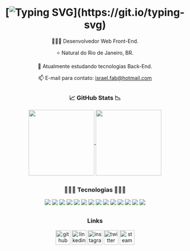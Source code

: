 <div align="center">

# [![Typing SVG](https://readme-typing-svg.herokuapp.com?color=%23F1F070&size=26&center=true&vCenter=true&lines=Ol%C3%A1!+%F0%9F%91%8B%F0%9F%8F%BB+Meu+nome+%C3%A9+Israel!)](https://git.io/typing-svg)

👨🏻‍💻 Desenvolvedor Web Front-End.

⭐ Natural do Rio de Janeiro, BR.

🌱 Atualmente estudando tecnologias Back-End.

📫 E-mail para contato: israel.fab@hotmail.com

##

### 📈 **GitHub Stats** 📉

<a href="https://github.com/anuraghazra/github-readme-stats">
  <img align="center" height=180 src="https://github-readme-stats.vercel.app/api?username=israelnazareth&show_icons=true&theme=github_dark&hide_border=true&title_color=F1F070&icon_color=C0BF5A" />
</a>

<a href="https://github.com/anuraghazra/github-readme-stats">
  <img align="center" height=180 src="https://github-readme-stats.vercel.app/api/top-langs/?username=israelnazareth&theme=github_dark&layout=compact&hide_border=true&title_color=F1F070" />
</a>

##

### 👨🏻‍💻 **Tecnologias** 👩🏻‍💻

<div>
  <!--hmtl5--><img src="https://shields.io/badge/_-HTML-0D1117?logo=html5&style=for-the-badge&logoColor=F1F070&logoHeight=40">
  <!--css3--><img src="https://shields.io/badge/_-CSS-0D1117?logo=css3&style=for-the-badge&logoColor=F1F070">
  <!--js--><img src="https://shields.io/badge/_-JavaScript-0D1117?logo=javascript&style=for-the-badge&logoColor=F1F070">
  <!--react--><img src="https://shields.io/badge/_-REACT-0D1117?logo=react&style=for-the-badge&logoColor=F1F070">
  <!--redux--><img src="https://shields.io/badge/_-REDUX-0D1117?logo=redux&style=for-the-badge&logoColor=F1F070">
  <!--bootstrap--><img src="https://shields.io/badge/_-BOOTSTRAP-0D1117?logo=bootstrap&style=for-the-badge&logoColor=F1F070">
  <!--npm--><img src="https://shields.io/badge/_-npm-0D1117?logo=npm&style=for-the-badge&logoColor=F1F070">
  <!--jest--><img src="https://shields.io/badge/_-jest-0D1117?logo=jest&style=for-the-badge&logoColor=F1F070">
  <!--git--><img src="https://shields.io/badge/_-git-0D1117?logo=git&style=for-the-badge&logoColor=F1F070">
  <!--linux--><img src="https://shields.io/badge/_-linux-0D1117?logo=linux&style=for-the-badge&logoColor=F1F070">
  <!--docker--><img src="https://shields.io/badge/_-docker-0D1117?logo=docker&style=for-the-badge&logoColor=F1F070">
  <!--nodejs--><img src="https://shields.io/badge/_-nodejs-0D1117?logo=nodedotjs&style=for-the-badge&logoColor=F1F070">
  <!--nodemon--><img src="https://shields.io/badge/_-nodemon-0D1117?logo=nodemon&style=for-the-badge&logoColor=F1F070">
  <!--mysql--><img src="https://shields.io/badge/_-mysql-0D1117?logo=mysql&style=for-the-badge&logoColor=F1F070">
</div>

##

### Links

[<img src='https://cdn.jsdelivr.net/npm/simple-icons@3.0.1/icons/github.svg' alt='github' height='40'>](https://github.com/israelnazareth)
[<img src='https://cdn.jsdelivr.net/npm/simple-icons@3.0.1/icons/linkedin.svg' alt='linkedin' height='40'>](https://www.linkedin.com/in/israelnazareth/)
[<img src='https://cdn.jsdelivr.net/npm/simple-icons@3.0.1/icons/instagram.svg' alt='instagram' height='40'>](https://www.instagram.com/rael.22/)
[<img src='https://cdn.jsdelivr.net/npm/simple-icons@3.0.1/icons/twitter.svg' alt='twitter' height='40'>](https://twitter.com/raeeel)
[<img src='https://cdn.jsdelivr.net/npm/simple-icons@3.0.1/icons/steam.svg' alt='steam' height='40'>](https://steamcommunity.com/id/raeeel/)

</div>
